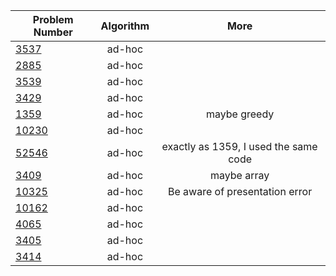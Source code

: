 | Problem Number        | Algorithm  | More |
| ------------- |:-------------:|:-------------:|
|[3537](https://quera.ir/problemset/contest/3537)| ad-hoc ||
|[2885](https://quera.ir/problemset/contest/2885)| ad-hoc ||
|[3539](https://quera.ir/problemset/contest/3539)| ad-hoc ||
|[3429](https://quera.ir/problemset/contest/3429)| ad-hoc ||
|[1359](https://quera.ir/problemset/contest/1359)| ad-hoc |maybe greedy|
|[10230](https://quera.ir/problemset/contest/10230)|ad-hoc||
|[52546](https://quera.ir/problemset/contest/52546)|ad-hoc| exactly as 1359, I used the same code
|[3409](https://quera.ir/problemset/contest/3409)|ad-hoc|maybe array|
|[10325](https://quera.ir/problemset/contest/10325)| ad-hoc |Be aware of presentation error|
|[10162](https://quera.ir/problemset/contest/10162)|ad-hoc ||
|[4065](https://quera.ir/problemset/contest/4065)|ad-hoc||
|[3405](https://quera.ir/problemset/contest/3405)|ad-hoc ||
|[3414](https://quera.ir/problemset/contest/3414)|ad-hoc||